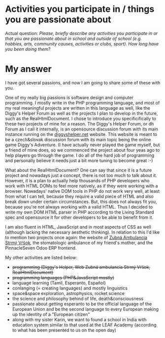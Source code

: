 # Activities you participate in / things you are passionate about

Actual question: _Please, briefly describe any activities you participate in or that you are passionate about in school and outside of school (e.g. hobbies, arts, community causes, activities or clubs, sport). How long have you been doing them?_


# My answer

I have got several passions, and now I am going to share some of these with you.

One of my really big passions is software design and computer programming. I mostly write in the PHP programming language, and most of my real meaningful projects are written in this language as well, like the Diggy's Helper Forum as well as the projects I plan to develop in the future, such as the RealHtmlDocument. I chose to introduce you specificifically to these two projects of mine for a reason. The Diggy's Helper Forum, or dh Forum as I call it internally, is an opensource discussion forum with its main instance running on the [diggyshelper.net](https://diggyshelper.net) website. This website is meant to be a czech&slovak discussion forum with its main topic being the online game Diggy's Adventure. (I have actually never played the game myself, but a friend of mine does, so we commenced the project about four yeas ago to help players go through the game. I do all of the hard job of programming and personally believe it needs just a bit more tuning to become great :-)

What about the RealHtmlDocument? One can say that since it is a future project and nowadays just a concept, there is not too much to talk about it. However, it is a plan to actually help thousands of PHP developers who work with HTML DOMs to feel more natively, as if they were working with a browser. Nowadays' native DOM tools in PHP do not work very well, at least from what I can tell, because they require a valid piece of HTML and also break down under certain circumstances. But, this does not always fit you, because you're not always working with a valid HTML. Thus I decided to write my own DOM HTML parser in PHP according to the Living Standard spec and opensource it for other developers to be able to benefit from it.

I am also fluent in HTML, JavaScript and in most aspects of CSS as well (although lacking the necessary aesthetic thinking). In relation to this I'd like to mention two projects once again: the website of [Zubná Ambulancia Strmý Vŕšok](http://zubnaambulancia.sk), the stomatologic ambulance of my friend's mother, and the PinnacleSeven Odoo ERP frontend. <!-- will continue if there is time for that -->

My other activities are listed below:

* ~~programming (Diggy's Helper, Web Zubná ambulancia Strmý Vŕšok, RealHtmlDocument)~~
* ~~programming languages (PHP&JavaScript mostly)~~
* language learning (Tamil, Esperanto, Español)
* conlanging (= creating languages) and mostly linguistics
* space&space exploration, astrophysics, rocket science
* the science and philosophy behind of life, death&consciousness
* passionate about getting esperanto to be the official language of the European Union and be the second language to every European making up the identity of a "European citizen"
* along with my sister Karin, we want to found a school in India with education system similar to that used at the LEAF Academy (according to what has been presented to us on the open day)
